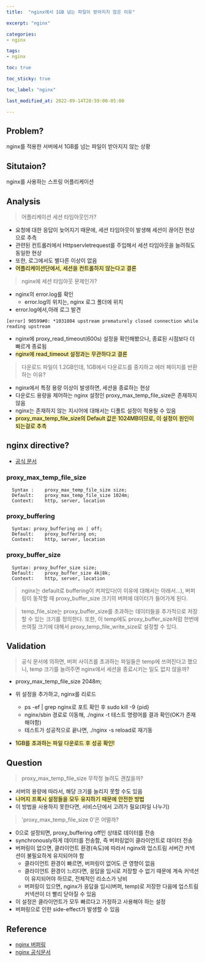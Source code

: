 ```yaml
---
title:  "nginx에서 1GB 넘는 파일이 받아지지 않은 이유"

excerpt: "nginx"

categories:
- nginx

tags:
- nginx

toc: true

toc_sticky: true

toc_label: "nginx"

last_modified_at: 2022-09-14T20:59:00-05:00

---
```


## Problem?

nginx를 적용한 서버에서 1GB를 넘는 파일이 받아지지 않는 상황


## Situtaion?
nginx를 사용하는 스프링 어플리케이션

## Analysis

> 어플리케이션 세션 타임아웃인가?

  - 요청에 대한 응답이 늦어지기 때문에, 세션 타임아웃이 발생해 세션이 끊어진 현상으로 추측
  - 관련된 컨트롤러에서 Httpservletrequest를 주입해서 세션 타임아웃을 늘려줘도 동일한 현상
  - 또한, 로그에서도 별다른 이상이 없음
  - <mark style='background-color: #fff5b1'>어플리케이션단에서, 세션을 컨트롤하지 않는다고 결론</mark>

> nginx에 세션 타임아웃 문제인가?

  - nginx의 error.log를 확인
    - error.log의 위치는, nginx 로그 폴더에 위치
  - error.log에서,아래 로그 발견

~~~shell
[error] 90599#0: *1031804 upstream prematurely closed connection while reading upstream
~~~

  - nginx에 proxy_read_timeout(600s) 설정을 확인해봤으나, 종료된 시점보다 더 빠르게 종료됨
  - <mark style='background-color: #fff5b1'>nginx에 read_timeout 설정과는 무관하다고 결론</mark>

> 다운로드 파일이 1.2GB인데, 1GB에서 다운로드를 중지하고 에러 페이지를 반환하는 이유?

  - nginx에서 특정 용량 이상이 발생하면, 세션을 종료하는 현상
  - 다운로드 용량을 제어하는 nginx 설정인 proxy_max_temp_file_size은 존재하지 않음
  - nginx는 존재하지 않는 지시어에 대해서는 디폴트 설정이 적용될 수 있음
  - <mark style='background-color: #fff5b1'>proxy_max_temp_file_size의 Default 값은 1024MB이므로, 이 설정이 원인이 되는걸로 추측</mark>

## nginx directive?
  - [공식 문서](http://nginx.org/en/docs/http/ngx_http_proxy_module.html#proxy_max_temp_file_size)
  
### proxy_max_temp_file_size

  ~~~shell
    Syntax :	proxy_max_temp_file_size size;
    Default:	proxy_max_temp_file_size 1024m;
    Context:	http, server, location
  ~~~

### proxy_buffering

  ~~~shell  
    Syntax:	proxy_buffering on | off;
    Default:	proxy_buffering on;
    Context:	http, server, location
  ~~~

### proxy_buffer_size

  ~~~shell
    Syntax:	proxy_buffer_size size;
    Default:	proxy_buffer_size 4k|8k;
    Context:	http, server, location
  ~~~

> nginx는 default로 buffering이 켜져있다(이 이유에 대해서는 아래서...), 버퍼링이 동작할 때 proxy_buffer_size 크기의 버퍼에 데이터가 들어가게 된다.

> temp_file_size는 proxy_buffer_size를 초과하는 데이터들을 추가적으로 저장할 수 있는 크기를 정의한다. 또한, 이 temp에도 proxy_buffer_size처럼
> 한번에 쓰여질 크기에 대해서 proxy_temp_file_write_size로 설정할 수 있다.

## Validation
  > 공식 문서에 의하면, 버퍼 사이즈를 초과하는 파일들은 temp에 쓰여진다고 했으니, temp 크기를 늘려주면 nginx에서 세션을 
  > 종료시키는 일도 없지 않을까?

  - proxy_max_temp_file_size 2048m;
  - 위 설정을 추가하고, nginx를 리로드
    - ps -ef | grep nginx로 포트 확인 후 sudo kill -9 {pid}
    - nginx/sbin 경로로 이동해, ./nginx -t 테스트 명령어를 결과 확인(OK가 존재해야함)
    - 테스트가 성공적으로 끝나면, ./nginx -s reload로 재기동
  
  - <mark style='background-color: #fff5b1'>1GB를 초과하는 파일 다운로드 후 성공 확인!</mark>

## Question
  > proxy_max_temp_file_size 무작정 늘려도 괜찮을까?

  - 서버의 용량에 따라서, 해당 크기를 늘리지 못할 수도 있음
  - <mark style='background-color: #fff5b1'>나머지 프록시 설정들을 모두 유지하기 때문에 안전한 방법</mark>
  - 이 방법을 사용하지 못한다면, 서비스단에서 고려가 필요(파일 나누기)

  > 'proxy_max_temp_file_size 0'은 어떨까?

  - 0으로 설정되면, proxy_buffering off인 상태로 데이터를 전송
  - synchronously하게 데이터를 전송함, 즉 버퍼링없이 클라이언트로 데이터 전송
  - 버퍼링이 없으면, 클라이언트 환경(속도)에 따라서 nginx와 업스트림 서버간 커넥션이 불필요하게 유지되어야 함
    - 클라이언트 환경이 빠르면, 버퍼링이 없어도 큰 영향이 없음
    - 클라이언트 환경이 느리다면, 응답을 임시로 저장할 수 없기 때문에 계속 커넥션이 유지되어야 하므로, 전체적인 리소스가 낭비
    - 버퍼링이 있으면, nginx가 응답을 임시(버퍼, temp)로 저장한 다음에 업스트림 커넥션이 더 빨리 닫아질 수 있음
  - 이 설정은 클라이언트가 모두 빠르다고 가정하고 사용해야 하는 설정
  - 버퍼링으로 인한 side-effect가 발생할 수 있음

## Reference
  - [nginx 버퍼링](https://www.digitalocean.com/community/tutorials/understanding-nginx-http-proxying-load-balancing-buffering-and-caching)
  - [nginx 공식문서](http://nginx.org/en/docs/http/ngx_http_proxy_module.html#proxy_max_temp_file_size)
